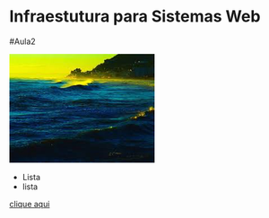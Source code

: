# Infraestutura para Sistemas Web
#Aula2


![imagem](foto.jpg)
- Lista
- lista

[clique aqui](link)
